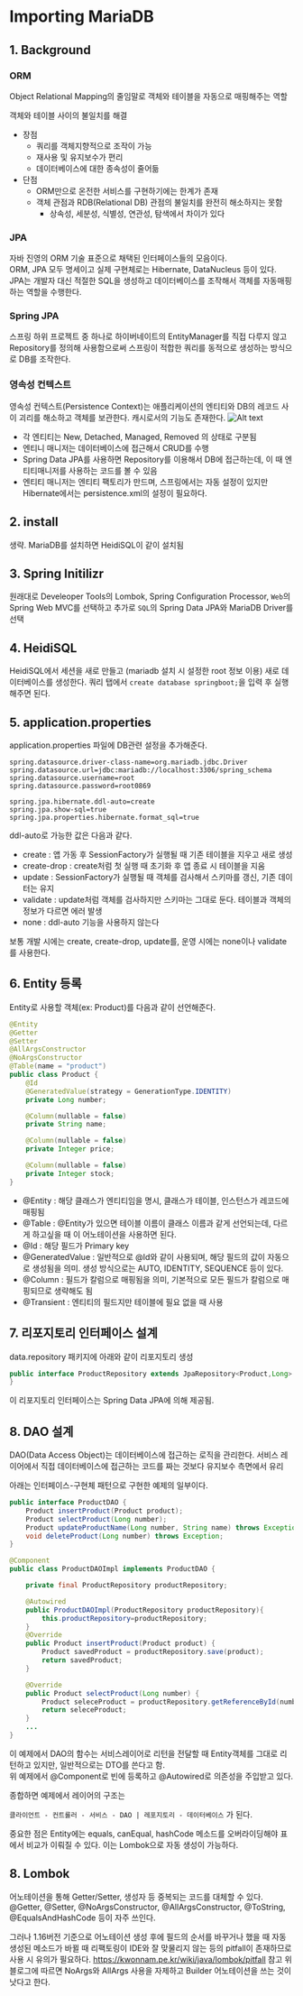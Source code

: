 # Importing MariaDB

## 1. Background

### ORM
Object Relational Mapping의 줄임말로 객체와 테이블을 자동으로 매핑해주는 역할

객체와 테이블 사이의 불일치를 해결

- 장점
  - 쿼리를 객체지향적으로 조작이 가능
  - 재사용 및 유지보수가 편리
  - 데이터베이스에 대한 종속성이 줄어듦
- 단점
  - ORM만으로 온전한 서비스를 구현하기에는 한계가 존재
  - 객체 관점과 RDB(Relational DB) 관점의 불일치를 완전히 해소하지는 못함
    - 상속성, 세분성, 식별성, 연관성, 탐색에서 차이가 있다

### JPA
자바 진영의 ORM 기술 표준으로 채택된 인터페이스들의 모음이다.  
ORM, JPA 모두 명세이고 실제 구현체로는 Hibernate, DataNucleus 등이 있다.  
JPA는 개발자 대신 적절한 SQL을 생성하고 데이터베이스를 조작해서 객체를 자동매핑하는 역할을 수행한다.

### Spring JPA
스프링 하위 프로젝트 중 하나로 하이버네이트의 EntityManager를 직접 다루지 않고 Repository를 정의해 사용함으로써 스프링이 적합한 쿼리를 동적으로 생성하는 방식으로 DB를 조작한다.  

### 영속성 컨텍스트
영속성 컨텍스트(Persistence Context)는 애플리케이션의 엔티티와 DB의 레코드 사이 괴리를 해소하고 객체를 보관한다. 캐시로서의 기능도 존재한다.
![Alt text](image-5.png)
- 각 엔티티는 New, Detached, Managed, Removed 의 상태로 구분됨
- 엔티니 매니저는 데이터베이스에 접근해서 CRUD를 수행  
- Spring Data JPA를 사용하면 Repository를 이용해서 DB에 접근하는데, 이 때 엔티티매니저를 사용하는 코드를 볼 수 있음  
- 엔티티 매니저는 엔티티 팩토리가 만드며, 스프링에서는 자동 설정이 있지만 Hibernate에서는 persistence.xml의 설정이 필요하다.

## 2. install

생략. MariaDB를 설치하면 HeidiSQL이 같이 설치됨

## 3. Spring Initilizr

원래대로 Develeoper Tools의 Lombok, Spring Configuration Processor, `Web`의 Spring Web MVC를 선택하고 추가로 `SQL`의 Spring Data JPA와 MariaDB Driver를 선택

## 4. HeidiSQL

HeidiSQL에서 세션을 새로 만들고 (mariadb 설치 시 설정한 root 정보 이용) 새로 데이터베이스를 생성한다. 쿼리 탭에서 `create database springboot;`을 입력 후 실행해주면 된다.

## 5. application.properties
application.properties 파일에 DB관련 설정을 추가해준다.
```properties
spring.datasource.driver-class-name=org.mariadb.jdbc.Driver
spring.datasource.url=jdbc:mariadb://localhost:3306/spring_schema
spring.datasource.username=root
spring.datasource.password=root0869

spring.jpa.hibernate.ddl-auto=create
spring.jpa.show-sql=true
spring.jpa.properties.hibernate.format_sql=true
```

ddl-auto로 가능한 값은 다음과 같다.
 - create : 앱 가동 후 SessionFactory가 실행될 때 기존 테이블을 지우고 새로 생성
 - create-drop : create처럼 첫 실행 때 초기화 후 앱 종료 시 테이블을 지움
 - update : SessionFactory가 실행될 때 객체를 검사해서 스키마를 갱신, 기존 데이터는 유지
 - validate : update처럼 객체를 검사하지만 스키마는 그대로 둔다. 테이블과 객체의 정보가 다르면 에러 발생
 - none : ddl-auto 기능을 사용하지 않는다

보통 개발 시에는 create, create-drop, update를, 운영 시에는 none이나 validate를 사용한다.

## 6. Entity 등록

Entity로 사용할 객체(ex: Product)를 다음과 같이 선언해준다.
```java
@Entity
@Getter
@Setter
@AllArgsConstructor
@NoArgsConstructor
@Table(name = "product")
public class Product {
    @Id
    @GeneratedValue(strategy = GenerationType.IDENTITY)
    private Long number;

    @Column(nullable = false)
    private String name;

    @Column(nullable = false)
    private Integer price;

    @Column(nullable = false)
    private Integer stock;
}
```

- @Entity : 해당 클래스가 엔티티임을 명시, 클래스가 테이블, 인스턴스가 레코드에 매핑됨
- @Table : @Entity가 있으면 테이블 이름이 클래스 이름과 같게 선언되는데, 다르게 하고싶을 때 이 어노테이션을 사용하면 된다.
- @Id : 해당 필드가 Primary key
- @GeneratedValue : 일반적으로 @Id와 같이 사용되며, 해당 필드의 값이 자동으로 생성됨을 의미. 생성 방식으로는 AUTO, IDENTITY, SEQUENCE 등이 있다. 
- @Column : 필드가 칼럼으로 매핑됨을 의미, 기본적으로 모든 필드가 칼럼으로 매핑되므로 생략해도 됨
- @Transient : 엔티티의 필드지만 테이블에 필요 없을 때 사용

## 7. 리포지토리 인터페이스 설계

data.repository 패키지에 아래와 같이 리포지토리 생성
```java
public interface ProductRepository extends JpaRepository<Product,Long> {
}
```

이 리포지토리 인터페이스는 Spring Data JPA에 의해 제공됨.  

## 8. DAO 설계
DAO(Data Access Object)는 데이터베이스에 접근하는 로직을 관리한다. 서비스 레이어에서 직접 데이터베이스에 접근하는 코드를 짜는 것보다 유지보수 측면에서 유리

아래는 인터페이스-구현체 패턴으로 구현한 예제의 일부이다.

```java
public interface ProductDAO {
    Product insertProduct(Product product);
    Product selectProduct(Long number);
    Product updateProductName(Long number, String name) throws Exception;
    void deleteProduct(Long number) throws Exception;
}

```

```java
@Component
public class ProductDAOImpl implements ProductDAO {

    private final ProductRepository productRepository;

    @Autowired
    public ProductDAOImpl(ProductRepository productRepository){
        this.productRepository=productRepository;
    }
    @Override
    public Product insertProduct(Product product) {
        Product savedProduct = productRepository.save(product);
        return savedProduct;
    }

    @Override
    public Product selectProduct(Long number) {
        Product seleceProduct = productRepository.getReferenceById(number);
        return seleceProduct;
    }
    ...
}

```

이 예제에서 DAO의 함수는 서비스레이어로 리턴을 전달할 때 Entity객체를 그대로 리턴하고 있지만, 일반적으로는 DTO를 쓴다고 함.  
위 예제에서 @Component로 빈에 등록하고 @Autowired로 의존성을 주입받고 있다.

종합하면 예제에서 레이어의 구조는

`클라이언트 - 컨트롤러 - 서비스 - DAO | 레포지토리 - 데이터베이스` 가 된다.

중요한 점은 Entity에는 equals, canEqual, hashCode 메소드를 오버라이딩해야 표에서 비교가 이뤄질 수 있다. 이는 Lombok으로 자동 생성이 가능하다.

## 8. Lombok

어노테이션을 통해 Getter/Setter, 생성자 등 중복되는 코드를 대체할 수 있다.
@Getter, @Setter, @NoArgsConstructor, @AllArgsConstructor, @ToString,
@EqualsAndHashCode 등이 자주 쓰인다.

그러나 1.16버전 기준으로 어노테이션 생성 후에 필드의 순서를 바꾸거나 했을 때 자동생성된 메소드가 바뀔 때 리팩토링이 IDE와 잘 맞물리지 않는 등의 pitfall이 존재하므로 사용 시 유의가 필요하다.
https://kwonnam.pe.kr/wiki/java/lombok/pitfall 참고
위 블로그에 따르면 NoArgs와 AllArgs 사용을 자제하고 Builder 어노테이션을 쓰는 것이 낫다고 한다.
